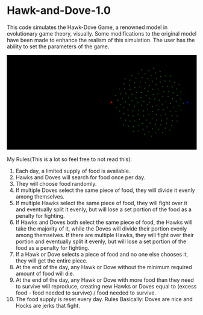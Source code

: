 # Hawk-and-Dove-1.0
This code simulates the Hawk-Dove Game, a renowned model in evolutionary game theory, visually. Some modifications to the original model have been made to enhance the realism of this simulation. The user has the ability to set the parameters of the game.

<img src="Image/gif.gif" width="650" />

My Rules(This is a lot so feel free to not read this): 
1. Each day, a limited supply of food is available.
2. Hawks and Doves will search for food once per day.
3. They will choose food randomly.
4. If multiple Doves select the same piece of food, they will divide it evenly among themselves.
5. If multiple Hawks select the same piece of food, they will fight over it and eventually split it evenly, but will lose a set portion of the food as a penalty for fighting.
6. If Hawks and Doves both select the same piece of food, the Hawks will take the majority of it, while the Doves will divide their portion evenly among themselves. If there are multiple Hawks, they will fight over their portion and eventually split it evenly, but will lose a set portion of the food as a penalty for fighting.
7. If a Hawk or Dove selects a piece of food and no one else chooses it, they will get the entire piece.
8. At the end of the day, any Hawk or Dove without the minimum required amount of food will die.
9. At the end of the day, any Hawk or Dove with more food than they need to survive will reproduce, creating new Hawks or Doves equal to (excess food - food needed to survive) / food needed to survive.
7. The food supply is reset every day.
Rules Basically: Doves are nice and Hocks are jerks that fight.
